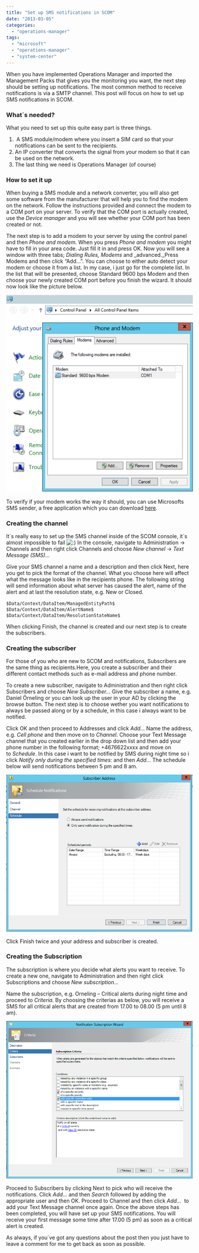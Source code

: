 ```yaml
---
title: "Set up SMS notifications in SCOM"
date: "2013-03-05"
categories: 
  - "operations-manager"
tags: 
  - "microsoft"
  - "operations-manager"
  - "system-center"
---
```


When you have implemented Operations Manager and imported the Management Packs that gives you the monitoring you want, the next step should be setting up notifications. The most common method to receive notifications is via a SMTP channel. This post will focus on how to set up SMS notifications in SCOM.

### What´s needed?

What you need to set up this quite easy part is three things.

1.  A SMS module/modem where you insert a SIM card so that your notifications can be sent to the recipients.
2. An IP converter that converts the signal from your modem so that it can be used on the network.
3. The last thing we need is Operations Manager (of course)

### How to set it up

When buying a SMS module and a network converter, you will also get some software from the manufacturer that will help you to find the modem on the network. Follow the instructions provided and connect the modem to a COM port on your server. To verify that the COM port is actually created, use the _Device manager_ and you will see whether your COM port has been created or not.

The next step is to add a modem to your server by using the control panel and then _Phone and modem._ When you press _Phone and modem_ you might have to fill in your area code. Just fill it in and press OK. Now you will see a window with three tabs; _Dialing Rules, Modems_ and _advanced._Press Modems and then click “Add…”. You can choose to either auto detect your modem or choose it from a list. In my case, i just go for the complete list. In the list that will be presented, choose Standard 9600 bps Modem and then choose your newly created COM port before you finish the wizard. It should now look like the picture below.

![sms-modem-setup](images/sms-modem-setup.png)

To verify if your modem works the way it should, you can use Microsofts SMS sender, a free application which you can download [here](http://www.microsoft.com/sv-se/download/details.aspx?id=5552).

### Creating the channel

It´s really easy to set up the SMS channel inside of the SCOM console, it´s almost impossible to fail ![:)](images/icon_smile.gif) In the console, navigate to Administration -> Channels and then right click Channels and choose _New channel_ -> _Text Message (SMS)…_

Give your SMS channel a name and a description and then click Next, here you get to pick the format of the channel. What you choose here will affect what the message looks like in the recipients phone. The following string will send information about what server has caused the alert, name of the alert and at last the resolution state, e.g. New or Closed.

```
$Data/Context/DataItem/ManagedEntityPath$ $Data/Context/DataItem/AlertName$ $Data/Context/DataItem/ResolutionStateName$
```

When clicking Finish, the channel is created and our next step is to create the subscribers.

### Creating the subscriber

For those of you who are new to SCOM and notifications, Subscribers are the same thing as recipients.Here, you create a subscriber and their different contact methods such as e-mail address and phone number.

To create a new subscriber, navigate to Administration and then right click Subscribers and choose _New Subscriber…_ Give the subscriber a name, e.g. Daniel Örneling or you can look up the user in your AD by clicking the browse button. The next step is to choose wether you want notifications to always be passed along or by a schedule, in this case i always want to be notified.

Click OK and then proceed to Addresses and click _Add…_ Name the address, e.g. _Cell phone_ and then move on to _Channel_. Choose your Text Message channel that you created earlier in the drop down list and then add your phone number in the following format; +4676622xxxx and move on to _Schedule_. In this case i want to be notified by SMS during night time so i click _Notify only during the specified times:_ and then _Add…_ The schedule below will send notifications between 5 pm and 8 am.

![Notifications-schedule1](images/Notifications-schedule1.png)

Click Finish twice and your address and subscriber is created.

### Creating the Subscription

The subscription is where you decide what alerts you want to receive. To create a new one, navigate to Administration and then right click Subscriptions and choose _New subscription…_

Name the subscription, e.g. Orneling – Critical alerts during night time and proceed to _Criteria._ By choosing the criterias as below, you will receive a SMS for all critical alerts that are created from 17.00 to 08.00 (5 pm until 8 am).

![criteria](images/criteria.png)

Proceed to Subscribers by clicking Next to pick who will receive the notifications. Click _Add…_ and then _Search_ followed by adding the appropriate user and then OK. Proceed to Channel and then click _Add…_  to add your Text Message channel once again. Once the above steps has been completed, you will have set up your SMS notifications. You will receive your first message some time after 17.00 (5 pm) as soon as a critical alert is created.

As always, if you´ve got any questions about the post then you just have to leave a comment for me to get back as soon as possible.
